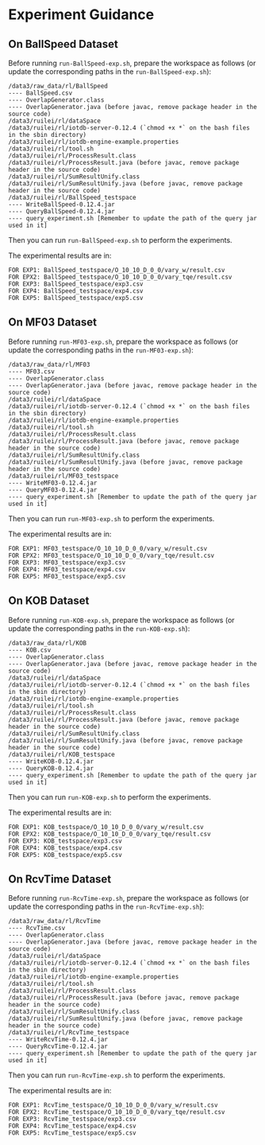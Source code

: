 # Experiment Guidance
## On BallSpeed Dataset
Before running `run-BallSpeed-exp.sh`, prepare the workspace as follows 
(or update the corresponding paths in the `run-BallSpeed-exp.sh`):
```
/data3/raw_data/rl/BallSpeed
---- BallSpeed.csv
---- OverlapGenerator.class
---- OverlapGenerator.java (before javac, remove package header in the source code)
/data3/ruilei/rl/dataSpace
/data3/ruilei/rl/iotdb-server-0.12.4 (`chmod +x *` on the bash files in the sbin directory)
/data3/ruilei/rl/iotdb-engine-example.properties
/data3/ruilei/rl/tool.sh
/data3/ruilei/rl/ProcessResult.class
/data3/ruilei/rl/ProcessResult.java (before javac, remove package header in the source code)
/data3/ruilei/rl/SumResultUnify.class
/data3/ruilei/rl/SumResultUnify.java (before javac, remove package header in the source code)
/data3/ruilei/rl/BallSpeed_testspace
---- WriteBallSpeed-0.12.4.jar
---- QueryBallSpeed-0.12.4.jar
---- query_experiment.sh [Remember to update the path of the query jar used in it]
```

Then you can run `run-BallSpeed-exp.sh` to perform the experiments.

The experimental results are in:
```
FOR EXP1: BallSpeed_testspace/O_10_10_D_0_0/vary_w/result.csv
FOR EPX2: BallSpeed_testspace/O_10_10_D_0_0/vary_tqe/result.csv
FOR EXP3: BallSpeed_testspace/exp3.csv
FOR EXP4: BallSpeed_testspace/exp4.csv
FOR EXP5: BallSpeed_testspace/exp5.csv
```

## On MF03 Dataset
Before running `run-MF03-exp.sh`, prepare the workspace as follows 
(or update the corresponding paths in the `run-MF03-exp.sh`):
```
/data3/raw_data/rl/MF03
---- MF03.csv
---- OverlapGenerator.class
---- OverlapGenerator.java (before javac, remove package header in the source code)
/data3/ruilei/rl/dataSpace
/data3/ruilei/rl/iotdb-server-0.12.4 (`chmod +x *` on the bash files in the sbin directory)
/data3/ruilei/rl/iotdb-engine-example.properties
/data3/ruilei/rl/tool.sh
/data3/ruilei/rl/ProcessResult.class
/data3/ruilei/rl/ProcessResult.java (before javac, remove package header in the source code)
/data3/ruilei/rl/SumResultUnify.class
/data3/ruilei/rl/SumResultUnify.java (before javac, remove package header in the source code)
/data3/ruilei/rl/MF03_testspace
---- WriteMF03-0.12.4.jar
---- QueryMF03-0.12.4.jar
---- query_experiment.sh [Remember to update the path of the query jar used in it]
```

Then you can run `run-MF03-exp.sh` to perform the experiments.

The experimental results are in:
```
FOR EXP1: MF03_testspace/O_10_10_D_0_0/vary_w/result.csv
FOR EPX2: MF03_testspace/O_10_10_D_0_0/vary_tqe/result.csv
FOR EXP3: MF03_testspace/exp3.csv
FOR EXP4: MF03_testspace/exp4.csv
FOR EXP5: MF03_testspace/exp5.csv
```

## On KOB Dataset
Before running `run-KOB-exp.sh`, prepare the workspace as follows 
(or update the corresponding paths in the `run-KOB-exp.sh`):
```
/data3/raw_data/rl/KOB
---- KOB.csv
---- OverlapGenerator.class
---- OverlapGenerator.java (before javac, remove package header in the source code)
/data3/ruilei/rl/dataSpace
/data3/ruilei/rl/iotdb-server-0.12.4 (`chmod +x *` on the bash files in the sbin directory)
/data3/ruilei/rl/iotdb-engine-example.properties
/data3/ruilei/rl/tool.sh
/data3/ruilei/rl/ProcessResult.class
/data3/ruilei/rl/ProcessResult.java (before javac, remove package header in the source code)
/data3/ruilei/rl/SumResultUnify.class
/data3/ruilei/rl/SumResultUnify.java (before javac, remove package header in the source code)
/data3/ruilei/rl/KOB_testspace
---- WriteKOB-0.12.4.jar
---- QueryKOB-0.12.4.jar
---- query_experiment.sh [Remember to update the path of the query jar used in it]
```

Then you can run `run-KOB-exp.sh` to perform the experiments.

The experimental results are in:
```
FOR EXP1: KOB_testspace/O_10_10_D_0_0/vary_w/result.csv
FOR EPX2: KOB_testspace/O_10_10_D_0_0/vary_tqe/result.csv
FOR EXP3: KOB_testspace/exp3.csv
FOR EXP4: KOB_testspace/exp4.csv
FOR EXP5: KOB_testspace/exp5.csv
```

## On RcvTime Dataset
Before running `run-RcvTime-exp.sh`, prepare the workspace as follows 
(or update the corresponding paths in the `run-RcvTime-exp.sh`):
```
/data3/raw_data/rl/RcvTime
---- RcvTime.csv
---- OverlapGenerator.class
---- OverlapGenerator.java (before javac, remove package header in the source code)
/data3/ruilei/rl/dataSpace
/data3/ruilei/rl/iotdb-server-0.12.4 (`chmod +x *` on the bash files in the sbin directory)
/data3/ruilei/rl/iotdb-engine-example.properties
/data3/ruilei/rl/tool.sh
/data3/ruilei/rl/ProcessResult.class
/data3/ruilei/rl/ProcessResult.java (before javac, remove package header in the source code)
/data3/ruilei/rl/SumResultUnify.class
/data3/ruilei/rl/SumResultUnify.java (before javac, remove package header in the source code)
/data3/ruilei/rl/RcvTime_testspace
---- WriteRcvTime-0.12.4.jar
---- QueryRcvTime-0.12.4.jar
---- query_experiment.sh [Remember to update the path of the query jar used in it]
```

Then you can run `run-RcvTime-exp.sh` to perform the experiments.

The experimental results are in:
```
FOR EXP1: RcvTime_testspace/O_10_10_D_0_0/vary_w/result.csv
FOR EPX2: RcvTime_testspace/O_10_10_D_0_0/vary_tqe/result.csv
FOR EXP3: RcvTime_testspace/exp3.csv
FOR EXP4: RcvTime_testspace/exp4.csv
FOR EXP5: RcvTime_testspace/exp5.csv
```


